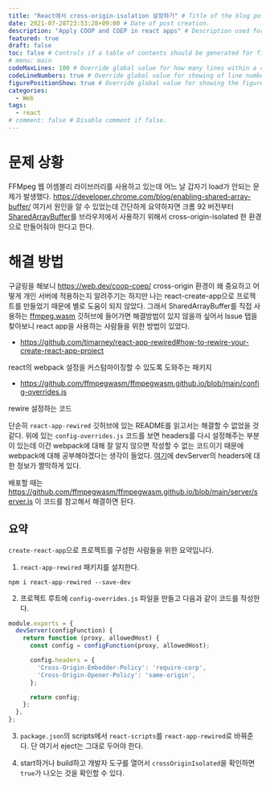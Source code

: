 ```yaml
---
title: "React에서 cross-origin-isolation 설정하기" # Title of the blog post.
date: 2021-07-28T23:53:28+09:00 # Date of post creation.
description: "Apply COOP and COEP in react apps" # Description used for search engine.
featured: true
draft: false
toc: false # Controls if a table of contents should be generated for first-level links automatically.
# menu: main
codeMaxLines: 100 # Override global value for how many lines within a code block before auto-collapsing.
codeLineNumbers: true # Override global value for showing of line numbers within code block.
figurePositionShow: true # Override global value for showing the figure label.
categories:
  - Web
tags:
  - react
# comment: false # Disable comment if false.
---
```


# 문제 상황

FFMpeg 웹 어셈블리 라이브러리를 사용하고 있는데 어느 날 갑자기 load가 안되는 문제가 발생했다.  https://developer.chrome.com/blog/enabling-shared-array-buffer/ 여기서 원인을 알 수 있었는데 간단하게 요약하자면 크롬 92 버전부터 [SharedArrayBuffer](https://developer.mozilla.org/en-US/docs/Web/JavaScript/Reference/Global_Objects/SharedArrayBuffer)를 브라우저에서 사용하기 위해서 cross-origin-isolated 한 환경으로 만들어줘야 한다고 한다.

# 해결 방법

구글링을 해보니 https://web.dev/coop-coep/ cross-origin 환경이 왜 중요하고 어떻게 개인 서버에 적용하는지 알려주기는 하지만 나는 react-create-app으로 프로젝트를 만들었기 때문에 별로 도움이 되지 않았다. 그래서 SharedArrayBuffer를 직접 사용하는 [ffmpeg.wasm](https://github.com/ffmpegwasm/ffmpeg.wasm) 깃허브에 들어가면 해결방법이 있지 않을까 싶어서 Issue 탭을 찾아보니 react app을 사용하는 사람들을 위한 방법이 있었다. 

- https://github.com/timarney/react-app-rewired#how-to-rewire-your-create-react-app-project

react의 webpack 설정을 커스텀마이징할 수 있도록 도와주는 패키지

- https://github.com/ffmpegwasm/ffmpegwasm.github.io/blob/main/config-overrides.js

rewire 설정하는 코드

단순히 `react-app-rewired` 깃허브에 있는 README를 읽고서는 해결할 수 없었을 것 같다. 위에 있는 `config-overrides.js` 코드를 보면 headers를 다시 설정해주는 부분이 있는데 이건 webpack에 대해 잘 알지 않으면 작성할 수 없는 코드이기 때문에 webpack에 대해 공부해야겠다는 생각이 들었다. [여기](https://webpack.js.org/configuration/dev-server/#devserverheaders-)에 devServer의 headers에 대한 정보가 짤막하게 있다.

배포할 때는 https://github.com/ffmpegwasm/ffmpegwasm.github.io/blob/main/server/server.js 이 코드를 참고해서 해결하면 된다.


## 요약

`create-react-app`으로 프로젝트를 구성한 사람들을 위한 요약입니다.

1. `react-app-rewired` 패키지를 설치한다.

`npm i react-app-rewired --save-dev`

2. 프로젝트 루트에 `config-overrides.js` 파일을 만들고 다음과 같이 코드를 작성한다.

```javascript
module.exports = {
  devServer(configFunction) {
    return function (proxy, allowedHost) {
      const config = configFunction(proxy, allowedHost);

      config.headers = {
        'Cross-Origin-Embedder-Policy': 'require-corp',
        'Cross-Origin-Opener-Policy': 'same-origin',
      };

      return config;
    };
  },
};

```

3. `package.json`의 scripts에서 `react-scripts`를 `react-app-rewired`로 바꿔준다. 단 여기서 eject는 그대로 두어야 한다.

4. start하거나 build하고 개발자 도구를 열어서 `crossOriginIsolated`을 확인하면 `true`가 나오는 것을 확인할 수 있다.